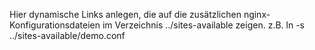 Hier dynamische Links anlegen, die auf die zusätzlichen nginx-Konfigurationsdateien im Verzeichnis ../sites-available zeigen.
z.B.
  ln -s ../sites-available/demo.conf
